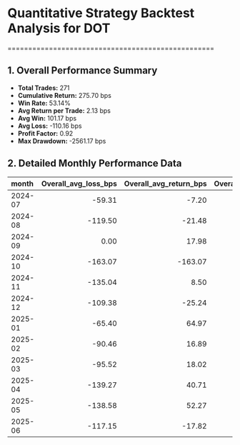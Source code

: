# Quantitative Strategy Backtest Analysis for DOT
==================================================

## 1. Overall Performance Summary

- **Total Trades:** 271
- **Cumulative Return:** 275.70 bps
- **Win Rate:** 53.14%
- **Avg Return per Trade:** 2.13 bps
- **Avg Win:** 101.17 bps
- **Avg Loss:** -110.16 bps
- **Profit Factor:** 0.92
- **Max Drawdown:** -2561.17 bps

## 2. Detailed Monthly Performance Data

| month   |   Overall_avg_loss_bps |   Overall_avg_return_bps |   Overall_avg_win_bps |   Overall_cumulative_return_bps |   Overall_max_drawdown_bps |   Overall_median_return_bps |   Overall_std_return_bps |   Overall_total_trades |   Overall_win_rate |   down_long_avg_loss_bps |   down_long_avg_return_bps |   down_long_avg_win_bps |   down_long_cumulative_return_bps |   down_long_max_drawdown_bps |   down_long_median_return_bps |   down_long_std_return_bps |   down_long_total_trades |   down_long_win_rate |   up_long_avg_loss_bps |   up_long_avg_return_bps |   up_long_avg_win_bps |   up_long_cumulative_return_bps |   up_long_max_drawdown_bps |   up_long_median_return_bps |   up_long_std_return_bps |   up_long_total_trades |   up_long_win_rate |
|:--------|-----------------------:|-------------------------:|----------------------:|--------------------------------:|---------------------------:|----------------------------:|-------------------------:|-----------------------:|-------------------:|-------------------------:|---------------------------:|------------------------:|----------------------------------:|-----------------------------:|------------------------------:|---------------------------:|-------------------------:|---------------------:|-----------------------:|-------------------------:|----------------------:|--------------------------------:|---------------------------:|----------------------------:|-------------------------:|-----------------------:|-------------------:|
| 2024-07 |                 -59.31 |                    -7.20 |                 97.04 |                          -68.41 |                    -268.14 |                      -17.96 |                    92.82 |                   9.00 |               0.33 |                   -17.96 |                      88.28 |                  141.40 |                            265.92 |                       -17.96 |                         77.56 |                      91.43 |                     3.00 |                 0.67 |                 -67.58 |                   -54.93 |                  8.32 |                         -325.67 |                    -213.68 |                      -57.99 |                    43.68 |                   6.00 |               0.17 |
| 2024-08 |                -119.50 |                   -21.48 |                101.05 |                         -601.54 |                   -1140.72 |                      -12.38 |                   169.90 |                  27.00 |               0.44 |                  -240.69 |                     -39.20 |                   95.13 |                           -411.75 |                      -647.58 |                         20.69 |                     231.51 |                    10.00 |                 0.60 |                 -75.42 |                   -11.05 |                106.97 |                         -197.93 |                    -359.30 |                      -14.35 |                   118.44 |                  17.00 |               0.35 |
| 2024-09 |                   0.00 |                    17.98 |                 17.98 |                           17.98 |                       0.00 |                       17.98 |                     0.00 |                   1.00 |               1.00 |                     0.00 |                      17.98 |                   17.98 |                             17.98 |                         0.00 |                         17.98 |                       0.00 |                     1.00 |                 1.00 |                 nan    |                   nan    |                nan    |                          nan    |                     nan    |                      nan    |                   nan    |                 nan    |             nan    |
| 2024-10 |                -163.07 |                  -163.07 |                  0.00 |                         -163.07 |                       0.00 |                     -163.07 |                     0.00 |                   1.00 |               0.00 |                  -163.07 |                    -163.07 |                    0.00 |                           -163.07 |                         0.00 |                       -163.07 |                       0.00 |                     1.00 |                 0.00 |                 nan    |                   nan    |                nan    |                          nan    |                     nan    |                      nan    |                   nan    |                 nan    |             nan    |
| 2024-11 |                -135.04 |                     8.50 |                107.61 |                          490.76 |                    -776.81 |                       23.89 |                   187.03 |                  71.00 |               0.59 |                   -81.53 |                      45.77 |                  106.07 |                           1344.11 |                      -233.77 |                         43.17 |                     112.22 |                    28.00 |                 0.68 |                -159.12 |                   -15.77 |                108.88 |                         -752.24 |                   -1108.42 |                        0.63 |                   219.23 |                  43.00 |               0.53 |
| 2024-12 |                -109.38 |                   -25.24 |                 80.60 |                        -1666.78 |                   -2146.34 |                      -28.04 |                   123.88 |                  70.00 |               0.44 |                  -140.49 |                     -47.28 |                  108.06 |                          -1437.54 |                     -1518.81 |                        -53.98 |                     147.64 |                    32.00 |                 0.38 |                 -76.62 |                    -6.68 |                 63.26 |                         -267.72 |                    -660.61 |                        0.90 |                    95.72 |                  38.00 |               0.50 |
| 2025-01 |                 -65.40 |                    64.97 |                179.04 |                         1001.41 |                    -149.65 |                        2.19 |                   152.00 |                  15.00 |               0.53 |                   -72.49 |                      69.91 |                  155.34 |                            564.41 |                      -147.81 |                         45.34 |                     145.09 |                     8.00 |                 0.62 |                 -60.08 |                    59.32 |                218.52 |                          413.65 |                    -238.35 |                      -13.51 |                   159.34 |                   7.00 |               0.43 |
| 2025-02 |                 -90.46 |                    16.89 |                109.93 |                          460.25 |                    -393.48 |                        3.08 |                   127.48 |                  28.00 |               0.54 |                   -76.88 |                      50.70 |                  146.39 |                            719.34 |                      -321.58 |                         26.79 |                     139.55 |                    14.00 |                 0.57 |                -102.10 |                   -16.92 |                 68.25 |                         -241.70 |                    -279.36 |                      -11.87 |                   103.64 |                  14.00 |               0.50 |
| 2025-03 |                 -95.52 |                    18.02 |                121.25 |                          364.77 |                    -376.46 |                        6.75 |                   138.32 |                  21.00 |               0.52 |                   -90.01 |                      19.58 |                  101.77 |                            132.50 |                      -163.52 |                          6.75 |                     123.37 |                     7.00 |                 0.57 |                 -97.88 |                    17.25 |                132.38 |                          229.23 |                    -385.90 |                        5.27 |                   145.22 |                  14.00 |               0.50 |
| 2025-04 |                -139.27 |                    40.71 |                108.20 |                          447.60 |                    -288.21 |                       68.89 |                   128.40 |                  11.00 |               0.73 |                   -94.23 |                       8.36 |                   76.75 |                             39.84 |                      -158.87 |                         29.25 |                      90.01 |                     5.00 |                 0.60 |                -229.36 |                    67.67 |                127.08 |                          406.14 |                    -229.36 |                      110.95 |                   147.90 |                   6.00 |               0.83 |
| 2025-05 |                -138.58 |                    52.27 |                 79.54 |                          423.20 |                    -138.58 |                       78.20 |                    80.41 |                   8.00 |               0.88 |                  -138.58 |                      47.12 |                   78.07 |                            331.94 |                      -138.58 |                         68.06 |                      84.72 |                     7.00 |                 0.86 |                   0.00 |                    88.34 |                 88.34 |                           88.34 |                       0.00 |                       88.34 |                     0.00 |                   1.00 |               1.00 |
| 2025-06 |                -117.15 |                   -17.82 |                 31.85 |                         -161.97 |                    -274.56 |                        9.72 |                    78.11 |                   9.00 |               0.67 |                  -130.44 |                     -82.89 |                   12.22 |                           -247.59 |                      -185.67 |                        -75.22 |                      80.97 |                     3.00 |                 0.33 |                 -90.57 |                    14.71 |                 35.77 |                           87.79 |                       0.00 |                       22.50 |                    51.95 |                   6.00 |               0.83 |